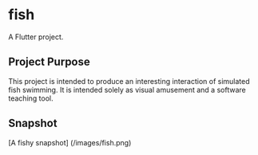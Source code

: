 # fish

A Flutter project.

## Project Purpose

This project is intended to produce an interesting interaction of simulated fish swimming.
It is intended solely as visual amusement and a software teaching tool.

##  Snapshot

[A fishy snapshot] (/images/fish.png)
